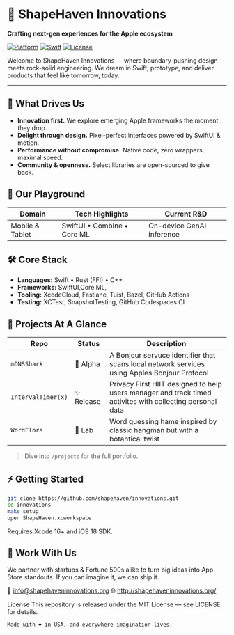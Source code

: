 # 🚀 ShapeHaven Innovations

**Crafting next-gen experiences for the Apple ecosystem**

[![Platform](https://img.shields.io/badge/platform-iOS%20•-blue.svg?logo=apple&logoColor=white)]()
[![Swift](https://img.shields.io/badge/code-Swift%205.10-orange?logo=swift)]()
[![License](https://img.shields.io/badge/license-MIT-green)]()

Welcome to ShapeHaven Innovations — where boundary-pushing design meets rock-solid engineering. We dream in Swift, prototype, and deliver products that feel like tomorrow, today.

---

## 🌟 What Drives Us

- **Innovation first.** We explore emerging Apple frameworks the moment they drop.  
- **Delight through design.** Pixel-perfect interfaces powered by SwiftUI & motion.  
- **Performance without compromise.** Native code, zero wrappers, maximal speed.  
- **Community & openness.** Select libraries are open-sourced to give back.  

## 📱 Our Playground

| Domain            | Tech Highlights                    | Current R&D                     |
| ----------------- | ---------------------------------- | ------------------------------- |
| Mobile & Tablet   | SwiftUI • Combine • Core ML        | On-device GenAI inference       |


## 🛠️ Core Stack

- **Languages:** Swift • Rust (FFI) • C++  
- **Frameworks:** SwiftUI,Core ML,
- **Tooling:** XcodeCloud, Fastlane, Tuist, Bazel, GitHub Actions  
- **Testing:** XCTest, SnapshotTesting, GitHub Codespaces CI  

## 🚧 Projects At A Glance

| Repo       | Status    | Description                            |
| ---------- | --------- | -------------------------------------- |
| `mDNSShark` | 🚧 Alpha  | A Bonjour servuce identifier that scans local network services using Apples Bonjour Protocol  |
| `IntervalTimer(x)`  | ✨ Release  | Privacy First HIIT designed to help users manager and track timed activites with collecting personal data|
| `WordFlora`  | 🧪 Lab    | Word guessing hame inspired by classic hangman  but with a botantical twist  |

> Dive into `/projects` for the full portfolio.

## ⚡ Getting Started

```bash
git clone https://github.com/shapehaven/innovations.git
cd innovations
make setup
open ShapeHaven.xcworkspace
```

Requires Xcode 16+ and iOS 18 SDK.

## 🤝 Work With Us

We partner with startups & Fortune 500s alike to turn big ideas into App Store standouts. If you can imagine it, we can ship it.

📧 info@shapehaveninnovations.org
🌐 http://shapehaveninnovations.org/

License
This repository is released under the MIT License — see LICENSE for details.

```bash
Made with ❤️ in USA, and everywhere imagination lives.
```
